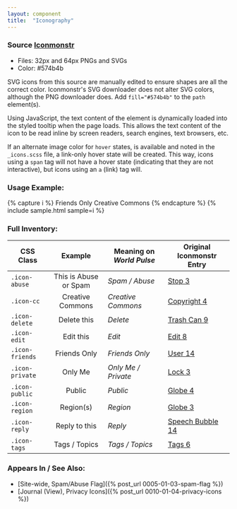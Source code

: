 ```yaml
---
layout: component
title:  "Iconography"
---
```


### Source [Iconmonstr](http://iconmonstr.com/)
- Files: 32px and 64px PNGs and SVGs
- Color: #574b4b

SVG icons from this source are manually edited to ensure shapes are all the
correct color. Iconmonstr's SVG downloader does not alter SVG colors, although
the PNG downloader does. Add `fill="#574b4b"` to the `path` element(s).

Using JavaScript, the text content of the element is dynamically loaded into
the styled tooltip when the page loads. This allows the text content of the icon
to be read inline by screen readers, search engines, text browsers, etc.

If an alternate image color for `hover` states, is available and noted in the
`_icons.scss` file, a link-only hover state will be created. This way, icons
using a `span` tag will not have a hover state (indicating that they are not
interactive), but icons using an `a` (link) tag will.


### Usage Example:
{% capture i %}
  <span class="icon-friends">Friends Only</span>
  <a class="icon-cc">Creative Commons</a>
{% endcapture %}
{% include sample.html sample=i %}

### Full Inventory:

| CSS Class       | Example                                                | Meaning on _World Pulse_ | Original Iconmonstr Entry                                |
| --------------- |:------------------------------------------------------:| ------------------------ | -------------------------------------------------------- |
| `.icon-abuse`   | <a class="icon-abuse">This is Abuse or Spam</a>        | _Spam / Abuse_           | [Stop 3](http://iconmonstr.com/stop-3-icon/)             |
| `.icon-cc`      | <a class="icon-cc">Creative Commons</a>                | _Creative Commons_       | [Copyright 4](http://iconmonstr.com/copyright-4-icon/)   |
| `.icon-delete`  | <a class="icon-delete">Delete this</a>                 | _Delete_                 | [Trash Can 9](http://iconmonstr.com/trash-can-9-icon/)   |
| `.icon-edit`    | <a class="icon-edit">Edit this</a>                     | _Edit_                   | [Edit 8](http://iconmonstr.com/edit-8-icon/)             |
| `.icon-friends` | <span class="icon-friends">Friends Only</span>         | _Friends Only_           | [User 14](http://iconmonstr.com/user-14-icon/)           |
| `.icon-private` | <span class="icon-private">Only Me</span>              | _Only Me / Private_      | [Lock 3](http://iconmonstr.com/lock-3-icon/)             |
| `.icon-public`  | <span class="icon-public">Public</span>                | _Public_                 | [Globe 4](http://iconmonstr.com/globe-4-icon/)           |
| `.icon-region`  | <span class="icon-region">Region(s)</span>             | _Region_                 | [Globe 3](http://iconmonstr.com/globe-3-icon/)           |
| `.icon-reply`   | <a class="icon-reply">Reply to this</a>                | _Reply_                  | [Speech Bubble 14](http://iconmonstr.com/speech-bubble-14-icon/) |
| `.icon-tags`    | <span class="icon-tags">Tags / Topics</span>           | _Tags / Topics_          | [Tags 6](http://iconmonstr.com/tags-6-icon/)             |


### Appears In / See Also:

* [Site-wide, Spam/Abuse Flag]({% post_url 0005-01-03-spam-flag %})
* [Journal (View), Privacy Icons]({% post_url 0010-01-04-privacy-icons %})
